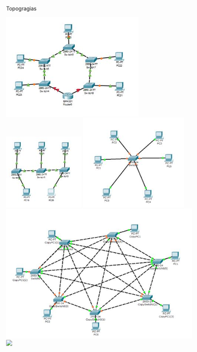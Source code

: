 Topogragias

<img src="https://github.com/CodeSystem2022/LosCarpinchos_TercerSemestre/blob/main/Ciberseguridad/Topografias/img/anillo.JPG" style="display:inline-block;"/>
<img src="https://github.com/CodeSystem2022/LosCarpinchos_TercerSemestre/blob/main/Ciberseguridad/Topografias/img/bus.JPG" style="display:inline-block;"/>
<img src="https://github.com/CodeSystem2022/LosCarpinchos_TercerSemestre/blob/main/Ciberseguridad/Topografias/img/estrella.JPG" style="display:inline-block;"/>
<img src="https://github.com/CodeSystem2022/LosCarpinchos_TercerSemestre/blob/main/Ciberseguridad/Topografias/img/malla.JPG" style="display:inline-block;"/>
<img src="https://github.com/CodeSystem2022/LosCarpinchos_TercerSemestre/blob/main/Ciberseguridad/Topografias/img/telaraña.JPG" style="display:inline-block;"/
